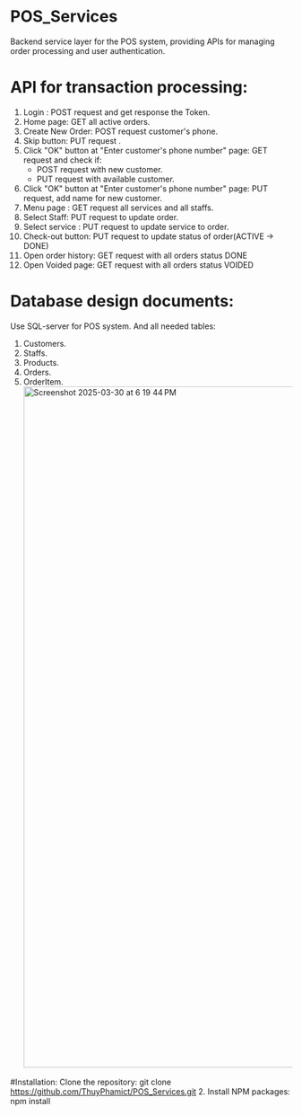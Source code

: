 # POS_Services
Backend service layer for the POS system, providing APIs for managing order processing and user authentication.

# API for transaction processing:

1. Login : POST request and get response the Token.
2. Home page: GET all active orders.
3. Create New Order: POST request customer's phone.
4. Skip button: PUT request .
5. Click "OK" button at "Enter customer's phone number" page: GET request and check if:
   - POST request with new customer.
   - PUT request with available customer.
6. Click "OK" button at "Enter customer's phone number" page: PUT request, add name for new customer.
7. Menu page : GET request all services and all staffs.
8. Select Staff: PUT request to update order.
9. Select service : PUT request to update service to order.
10. Check-out button: PUT request to update status of order(ACTIVE -> DONE)
11. Open order history: GET request with all orders status DONE
12. Open Voided page: GET request with all orders status VOIDED

# Database design documents: 
Use SQL-server for POS system. And all needed tables:
1. Customers.
2. Staffs.
3. Products.
4. Orders.
5. OrderItem.
   <img width="1213" alt="Screenshot 2025-03-30 at 6 19 44 PM" src="https://github.com/user-attachments/assets/c56341d6-4fbe-4e4e-8300-1eff53db6e66" />


#Installation:
 Clone the repository:
     git clone https://github.com/ThuyPhamict/POS_Services.git
  2. Install NPM packages:
     npm install
  




